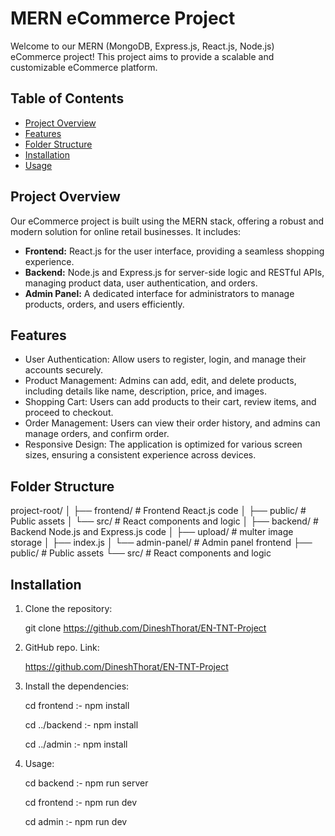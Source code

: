 # MERN eCommerce Project

Welcome to our MERN (MongoDB, Express.js, React.js, Node.js) eCommerce project! This project aims to provide a scalable and customizable eCommerce platform.

## Table of Contents

- [Project Overview](#project-overview)
- [Features](#features)
- [Folder Structure](#folder-structure)
- [Installation](#installation)
- [Usage](#usage)

## Project Overview

Our eCommerce project is built using the MERN stack, offering a robust and modern solution for online retail businesses. It includes:

- **Frontend:** React.js for the user interface, providing a seamless shopping experience.
- **Backend:** Node.js and Express.js for server-side logic and RESTful APIs, managing product data, user authentication, and orders.
- **Admin Panel:** A dedicated interface for administrators to manage products, orders, and users efficiently.

## Features

- User Authentication: Allow users to register, login, and manage their accounts securely.
- Product Management: Admins can add, edit, and delete products, including details like name, description, price, and images.
- Shopping Cart: Users can add products to their cart, review items, and proceed to checkout.
- Order Management: Users can view their order history, and admins can manage orders, and confirm order.
- Responsive Design: The application is optimized for various screen sizes, ensuring a consistent experience across devices.


## Folder Structure

project-root/
│
├── frontend/ # Frontend React.js code
│ ├── public/ # Public assets
│ └── src/ # React components and logic
│
├── backend/ # Backend Node.js and Express.js code
│ ├── upload/ # multer image storage
│ ├── index.js
│
└── admin-panel/ # Admin panel frontend
├── public/ # Public assets
└── src/ # React components and logic



## Installation

1. Clone the repository:

    git clone https://github.com/DineshThorat/EN-TNT-Project

2. GitHub repo. Link:
   
    https://github.com/DineshThorat/EN-TNT-Project

3. Install the dependencies:
   
    cd frontend :-
    npm install
    
    cd ../backend :-
    npm install
    
    cd ../admin :-
    npm install

4. Usage:

    cd backend :-
    npm run server

    cd frontend :-
    npm run dev

    cd admin :-
    npm run dev





